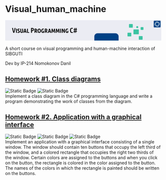 # Visual_human_machine
![header](misc/visual_prog.png)

A short course on visual programming and human-machine interaction of SIBGUTI

Dev by IP-214 Nomokonov Danil

## [Homework #1. Class diagrams](Homework-num-1-Class-diagrams/)
![Static Badge](https://img.shields.io/badge/C%23-2F9CD2?style=for-the-badge&logo=csharp) ![Static Badge](https://img.shields.io/badge/github-262722?style=for-the-badge&logo=github) 
<br/>Implement a class diagram in the C# programming language and write a program demonstrating the work of classes from the diagram.

## [Homework #2. Application with a graphical interface](Homework-2-AvaloniaColor/)
![Static Badge](https://img.shields.io/badge/C%23-2F9CD2?style=for-the-badge&logo=csharp) ![Static Badge](https://img.shields.io/badge/github-262722?style=for-the-badge&logo=github) ![Static Badge](https://img.shields.io/badge/.NET-2F9CD2?style=flat-square&logo=dotnet)
<br/>Implement an application with a graphical interface consisting of a single window. The window should contain ten buttons that occupy the left third of the window, and a colored rectangle that occupies the right two thirds of the window. Certain colors are assigned to the buttons and when you click on the button, the rectangle is colored in the color assigned to the button. The names of the colors in which the rectangle is painted should be written on the buttons.

